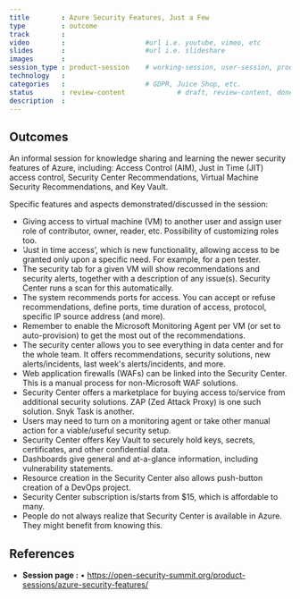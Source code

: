 ```yaml
---
title        : Azure Security Features, Just a Few
type         : outcome
track        :
video        :                    #url i.e. youtube, vimeo, etc
slides       :                    #url i.e. slideshare
images       :
session_type : product-session    # working-session, user-session, product-sesssion
technology   :
categories   :                    # GDPR, Juice Shop, etc.
status       : review-content             # draft, review-content, done
description  :
---
```



## Outcomes

An informal session for knowledge sharing and learning the newer security features of Azure, including: Access Control (AIM), Just in Time (JIT) access control, Security Center Recommendations, Virtual Machine Security Recommendations, and Key Vault.

Specific features and aspects demonstrated/discussed in the session:

- Giving access to virtual machine (VM) to another user and assign user role of contributor, owner, reader, etc. Possibility of customizing roles too.
- ‘Just in time access’, which is new functionality, allowing access to be granted only upon a specific need. For example, for a pen tester.
- The security tab for a given VM will show recommendations and security alerts, together with a description of any issue(s). Security Center runs a scan for this automatically.
- The system recommends ports for access. You can accept or refuse recommendations, define ports, time duration of access, protocol, specific IP source address (and more).
- Remember to enable the Microsoft Monitoring Agent per VM (or set to auto-provision) to get the most out of the recommendations.
- The security center allows you to see everything in data center and for the whole team. It offers recommendations, security solutions, new alerts/incidents, last week's alerts/incidents, and more.
- Web application firewalls (WAFs) can be linked into the Security Center. This is a manual process for non-Microsoft WAF solutions.
- Security Center offers a marketplace for buying access to/service from additional security solutions. ZAP (Zed Attack Proxy) is one such solution. Snyk Task is another.
- Users may need to turn on a monitoring agent or take other manual action for a viable/useful security setup.
- Security Center offers Key Vault to securely hold keys, secrets, certificates, and other confidential data.
- Dashboards give general and at-a-glance information, including vulnerability statements.
- Resource creation in the Security Center also allows push-button creation of a DevOps project.
- Security Center subscription is/starts from $15, which is affordable to many.
- People do not always realize that Security Center is available in Azure. They might benefit from knowing this.

## References
- **Session page :** •	https://open-security-summit.org/product-sessions/azure-security-features/
